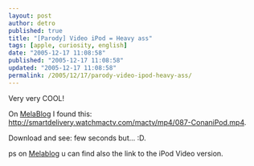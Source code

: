 ```yaml
---
layout: post
author: detro
published: true
title: "[Parody] Video iPod = Heavy ass"
tags: [apple, curiosity, english]
date: "2005-12-17 11:08:58"
published: "2005-12-17 11:08:58"
updated: "2005-12-17 11:08:58"
permalink: /2005/12/17/parody-video-ipod-heavy-ass/
---
```


Very very COOL!

On <a href="http://www.melablog.it/post/1233/parodia-dello-spot-di-ipod-video">MelaBlog</a> I found this: <a href="http://smartdelivery.watchmactv.com/mactv/mp4/087-ConaniPod.mp4">http://smartdelivery.watchmactv.com/mactv/mp4/087-ConaniPod.mp4</a>.

Download and see: few seconds but... :D.

ps on <a href="http://www.melablog.it/post/1233/parodia-dello-spot-di-ipod-video">Melablog</a> u can find also the link to the iPod Video version.
